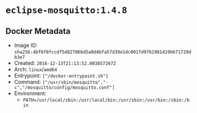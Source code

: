 # `eclipse-mosquitto:1.4.8`

## Docker Metadata

- Image ID: `sha256:4bf6f0fccdf5d82706bd5a0d4bfa57d39e1dc001fd9761981419b671729db3e7`
- Created: `2016-12-13T21:13:52.003857267Z`
- Arch: `linux`/`amd64`
- Entrypoint: `["/docker-entrypoint.sh"]`
- Command: `["/usr/sbin/mosquitto","-c","/mosquitto/config/mosquitto.conf"]`
- Environment:
  - `PATH=/usr/local/sbin:/usr/local/bin:/usr/sbin:/usr/bin:/sbin:/bin`
